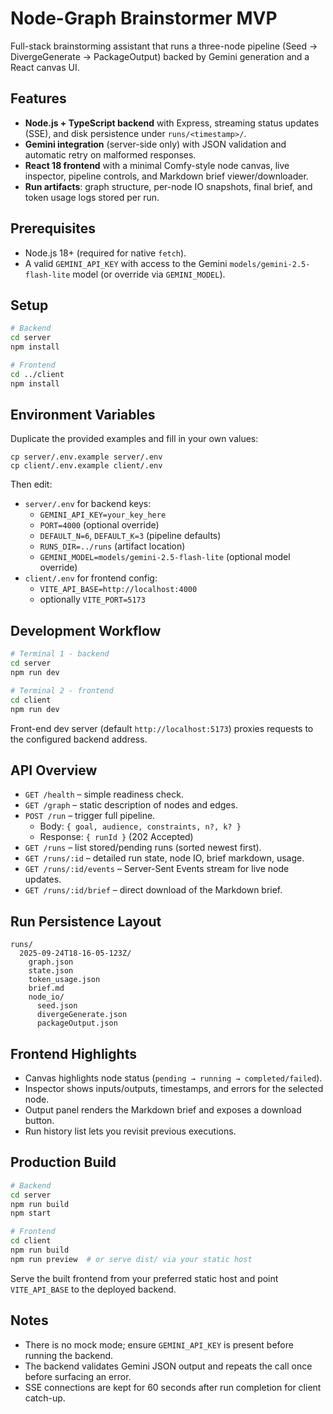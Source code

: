 # Node-Graph Brainstormer MVP

Full-stack brainstorming assistant that runs a three-node pipeline (Seed → DivergeGenerate → PackageOutput) backed by Gemini generation and a React canvas UI.

## Features
- **Node.js + TypeScript backend** with Express, streaming status updates (SSE), and disk persistence under `runs/<timestamp>/`.
- **Gemini integration** (server-side only) with JSON validation and automatic retry on malformed responses.
- **React 18 frontend** with a minimal Comfy-style node canvas, live inspector, pipeline controls, and Markdown brief viewer/downloader.
- **Run artifacts**: graph structure, per-node IO snapshots, final brief, and token usage logs stored per run.

## Prerequisites
- Node.js 18+ (required for native `fetch`).
- A valid `GEMINI_API_KEY` with access to the Gemini `models/gemini-2.5-flash-lite` model (or override via `GEMINI_MODEL`).

## Setup
```bash
# Backend
cd server
npm install

# Frontend
cd ../client
npm install
```

## Environment Variables
Duplicate the provided examples and fill in your own values:
```
cp server/.env.example server/.env
cp client/.env.example client/.env
```

Then edit:
- `server/.env` for backend keys:
  - `GEMINI_API_KEY=your_key_here`
  - `PORT=4000` (optional override)
  - `DEFAULT_N=6`, `DEFAULT_K=3` (pipeline defaults)
  - `RUNS_DIR=../runs` (artifact location)
  - `GEMINI_MODEL=models/gemini-2.5-flash-lite` (optional model override)
- `client/.env` for frontend config:
  - `VITE_API_BASE=http://localhost:4000`
  - optionally `VITE_PORT=5173`

## Development Workflow
```bash
# Terminal 1 - backend
cd server
npm run dev

# Terminal 2 - frontend
cd client
npm run dev
```
Front-end dev server (default `http://localhost:5173`) proxies requests to the configured backend address.

## API Overview
- `GET /health` – simple readiness check.
- `GET /graph` – static description of nodes and edges.
- `POST /run` – trigger full pipeline.
  - Body: `{ goal, audience, constraints, n?, k? }`
  - Response: `{ runId }` (202 Accepted)
- `GET /runs` – list stored/pending runs (sorted newest first).
- `GET /runs/:id` – detailed run state, node IO, brief markdown, usage.
- `GET /runs/:id/events` – Server-Sent Events stream for live node updates.
- `GET /runs/:id/brief` – direct download of the Markdown brief.

## Run Persistence Layout
```
runs/
  2025-09-24T18-16-05-123Z/
    graph.json
    state.json
    token_usage.json
    brief.md
    node_io/
      seed.json
      divergeGenerate.json
      packageOutput.json
```

## Frontend Highlights
- Canvas highlights node status (`pending → running → completed/failed`).
- Inspector shows inputs/outputs, timestamps, and errors for the selected node.
- Output panel renders the Markdown brief and exposes a download button.
- Run history list lets you revisit previous executions.

## Production Build
```bash
# Backend
cd server
npm run build
npm start

# Frontend
cd client
npm run build
npm run preview  # or serve dist/ via your static host
```
Serve the built frontend from your preferred static host and point `VITE_API_BASE` to the deployed backend.

## Notes
- There is no mock mode; ensure `GEMINI_API_KEY` is present before running the backend.
- The backend validates Gemini JSON output and repeats the call once before surfacing an error.
- SSE connections are kept for 60 seconds after run completion for client catch-up.
